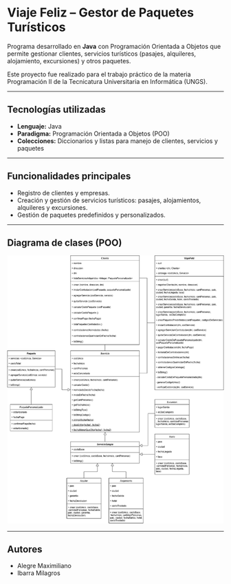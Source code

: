 # Viaje Feliz – Gestor de Paquetes Turísticos

Programa desarrollado en **Java** con Programación Orientada a Objetos que permite gestionar clientes, servicios turísticos (pasajes, alquileres, alojamiento, excursiones) y otros paquetes.

Este proyecto fue realizado para el trabajo práctico de la materia Programación II de la Tecnicatura Universitaria en Informática (UNGS).

---

## Tecnologías utilizadas
- **Lenguaje:** Java  
- **Paradigma:** Programación Orientada a Objetos (POO)  
- **Colecciones:** Diccionarios y listas para manejo de clientes, servicios y paquetes  

---

## Funcionalidades principales
- Registro de clientes y empresas.  
- Creación y gestión de servicios turísticos: pasajes, alojamientos, alquileres y excursiones.  
- Gestión de paquetes predefinidos y personalizados.   

---

## Diagrama de clases (POO)

![Diagrama de clases](docs/diagramaClases.png)

---

## Autores
- Alegre Maximiliano
- Ibarra Milagros
